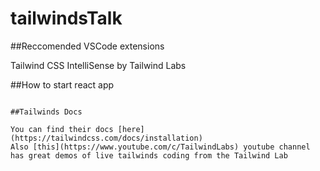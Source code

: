 # tailwindsTalk
 
 ##Reccomended VSCode extensions
 
 Tailwind CSS IntelliSense by Tailwind Labs
 
 
 ##How to start react app
 
 ```npm run start
 
 ##Tailwinds Docs
 
 You can find their docs [here](https://tailwindcss.com/docs/installation)
 Also [this](https://www.youtube.com/c/TailwindLabs) youtube channel has great demos of live tailwinds coding from the Tailwind Lab
